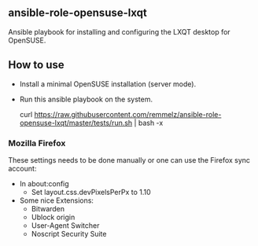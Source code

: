## ansible-role-opensuse-lxqt

Ansible playbook for installing and configuring the LXQT desktop for OpenSUSE.

## How to use

* Install a minimal OpenSUSE installation (server mode).
* Run this ansible playbook on the system.


    curl https://raw.githubusercontent.com/remmelz/ansible-role-opensuse-lxqt/master/tests/run.sh | bash -x



### Mozilla Firefox
These settings needs to be done manually or one can use the Firefox sync account:
* In about:config
  * Set layout.css.devPixelsPerPx to 1.10
* Some nice Extensions:
  * Bitwarden
  * Ublock origin
  * User-Agent Switcher
  * Noscript Security Suite
